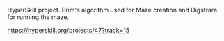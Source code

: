 HyperSkill project. Prim's algorithm used for Maze creation and Digstrara for running the maze.

https://hyperskill.org/projects/47?track=15
